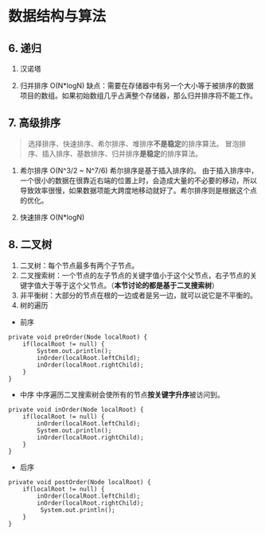 # 数据结构与算法



## 6. 递归
1. 汉诺塔

2. 归并排序  O(N*logN)
缺点：需要在存储器中有另一个大小等于被排序的数据项目的数组。如果初始数组几乎占满整个存储器，那么归并排序将不能工作。

## 7. 高级排序
> 选择排序、快速排序、希尔排序、堆排序**不是稳定**的排序算法。
> 冒泡排序、插入排序、基数排序、归并排序**是稳定**的排序算法。

1. 希尔排序 O(N^3/2 ~ N^7/6)
希尔排序是基于插入排序的。 由于插入排序中，一个很小的数据在很靠近右端的位置上时，会造成大量的不必要的移动，所以导致效率很慢，如果数据项能大跨度地移动就好了。希尔排序则是根据这个点的优化。

2. 快速排序  O(N*logN)


## 8. 二叉树
1. 二叉树：每个节点最多有两个子节点。
2. 二叉搜索树：一个节点的左子节点的关键字值小于这个父节点，右子节点的关键字值大于等于这个父节点。（**本节讨论的都是基于二叉搜索树**）
3. 非平衡树：大部分的节点在根的一边或者是另一边，就可以说它是不平衡的。
4. 树的遍历
 - 前序
```
private void preOrder(Node localRoot) {
	if(localRoot != null) {
    	System.out.println();
    	inOrder(localRoot.leftChild);
        inOrder(localRoot.rightChild);
    }
}
```
 - 中序
中序遍历二叉搜索树会使所有的节点**按关键字升序**被访问到。
```
private void inOrder(Node localRoot) {
	if(localRoot != null) {
    	inOrder(localRoot.leftChild);
        System.out.println();
        inOrder(localRoot.rightChild);
    }
}
```

 - 后序
```
private void postOrder(Node localRoot) {
	if(localRoot != null) {
    	inOrder(localRoot.leftChild);
        inOrder(localRoot.rightChild);
         System.out.println();
    }
}
```